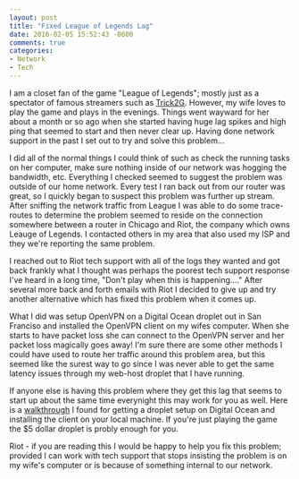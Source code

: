 ```yaml
---
layout: post
title: "Fixed League of Legends Lag"
date: 2016-02-05 15:52:43 -0600
comments: true
categories: 
- Network
- Tech
---
```

I am a closet fan of the game "League of Legends"; mostly just as a spectator of
famous streamers such as [Trick2G](https://twitter.com/Trick2g).  However, my
wife loves to play the game and plays in the evenings. Things went wayward for
her about a month or so ago when she started having huge lag spikes and high
ping that seemed to start and then never clear up.  Having done network support
in the past I set out to try and solve this problem...

<!-- more -->

I did all of the normal things I could think of such as check the running tasks
on her computer, make sure nothing inside of our network was hogging the
bandwidth, etc.  Everything I checked seemed to suggest the problem was outside
of our home network.  Every test I ran back out from our router was great, so I
quickly began to suspect this problem was further up stream.  After sniffing the
network traffic from League I was able to do some trace-routes to determine the
problem seemed to reside on the connection somewhere between a router in Chicago
and Riot, the company which owns Leauge of Legends.  I contacted others in my
area that also used my ISP and they we're reporting the same problem.

I reached out to Riot tech support with all of the logs they wanted and got
back frankly what I thought was perhaps the poorest tech support response I've
heard in a long time, "Don't play when this is happening...."  After several more
back and forth emails with Riot I decided to give up and try another alternative
which has fixed this problem when it comes up.

What I did was setup OpenVPN on a Digital Ocean droplet out in San Franciso and
installed the OpenVPN client on my wifes computer.  When she starts to have
packet loss she can connect to the OpenVPN server and her packet loss magically
goes away!  I'm sure there are some other methods I could have used to route her
traffic around this problem area, but this seemed like the surest way to go
since I was never able to get the same latency issues through my web-host
droplet that I have running.

If anyone else is having this problem where they get this lag that seems to
start up about the same time everynight this may work for you as well.  Here is
a [walkthrough](https://www.digitalocean.com/community/tutorials/how-to-set-up-an-openvpn-server-on-ubuntu-14-04)
I found for getting a droplet setup on Digital Ocean and installing the client
on your local machine.  If you're just playing the game the $5 dollar droplet is
probly enough for you.

Riot - if you are reading this I would be happy to help you fix this problem;
provided I can work with tech support that stops insisting the problem is on my
wife's computer or is because of something internal to our network.
